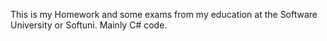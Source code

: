 This is my Homework and some exams from my education at the Software University or Softuni.
Mainly C# code.
